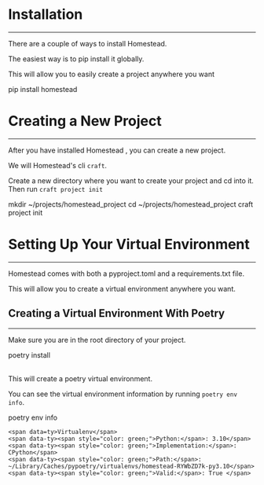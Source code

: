 # Installation
___

There are a couple of ways to install Homestead. 

The easiest way is to pip install it globally.  

This will allow you to easily create a project anywhere you want 


<div id="termynal" class="use-termynal" data-termynal>
    <span data-ty="input">pip install homestead</span>
</div>

# Creating a New Project
___

After you have installed Homestead , you can create a new project. 

We will Homestead's cli `craft`.

Create a new directory where you want to create your project and cd into it.
Then run `craft project init`

<div id="termynal" class="use-termynal" data-termynal>
    <span data-ty="input">mkdir ~/projects/homestead_project</span>
    <span data-ty="input">cd ~/projects/homestead_project</span>
    <span data-ty="input">craft project init</span>
</div>

# Setting Up Your Virtual Environment
___

Homestead comes with both a pyproject.toml and a requirements.txt file. 

This will allow you to create a virtual environment anywhere you want. 

## Creating a Virtual Environment With Poetry
___

Make sure you are in the root directory of your project.

<div id="termynal" class="use-termynal" data-termynal>
    <span data-ty="input">poetry install</span>
</div>

<br />

This will create a poetry virtual environment. 

You can see the virtual environment information by running `poetry env info`.

<div id="termynal" class="use-termynal" data-termynal>
    <span data-ty="input">poetry env info</span>

    <span data=ty>Virtualenv</span>
    <span data-ty><span style="color: green;">Python:</span>: 3.10</span>     
    <span data-ty><span style="color: green;">Implementation:</span>: CPython</span>
    <span data-ty><span style="color: green;">Path:</span>: ~/Library/Caches/pypoetry/virtualenvs/homestead-RYWbZD7k-py3.10</span>  
    <span data-ty><span style="color: green;">Valid:</span>: True </span>

</div>
